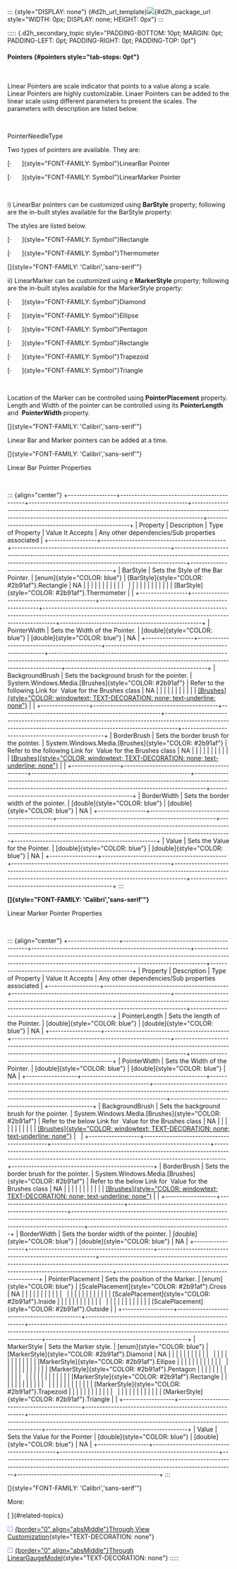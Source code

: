 ::: {style="DISPLAY: none"}
[](ms-xhelp:///?Id=d2h_url_template){#d2h_url_template}![](!package_url!){#d2h_package_url style="WIDTH: 0px; DISPLAY: none; HEIGHT: 0px"}
:::

::::: {.d2h_secondary_topic style="PADDING-BOTTOM: 10pt; MARGIN: 0pt; PADDING-LEFT: 0pt; PADDING-RIGHT: 0pt; PADDING-TOP: 0pt"}
#### Pointers {#pointers style="tab-stops: 0pt"}

 

Linear Pointers are scale indicator that points to a value along a scale. Linear Pointers are highly customizable. Linaer Pointers can be added to the linear scale using different parameters to present the scales. The parameters with description are listed below.

 

PointerNeedleType

Two types of pointers are available. They are:

[·      ]{style="FONT-FAMILY: Symbol"}LinearBar Pointer

[·      ]{style="FONT-FAMILY: Symbol"}LinearMarker Pointer

 

i\) LinearBar pointers can be customized using **BarStyle** property; following are the in-built styles available for the BarStyle property:

The styles are listed below.

[·      ]{style="FONT-FAMILY: Symbol"}Rectangle

[·      ]{style="FONT-FAMILY: Symbol"}Thermometer

[]{style="FONT-FAMILY: 'Calibri','sans-serif'"} 

ii\) LinearMarker can be customized using e **MarkerStyle** property; following are the in-built styles available for the MarkerStyle property:

[·      ]{style="FONT-FAMILY: Symbol"}Diamond

[·      ]{style="FONT-FAMILY: Symbol"}Ellipse

[·      ]{style="FONT-FAMILY: Symbol"}Pentagon

[·      ]{style="FONT-FAMILY: Symbol"}Rectangle

[·      ]{style="FONT-FAMILY: Symbol"}Trapezoid

[·      ]{style="FONT-FAMILY: Symbol"}Triangle

 

Location of the Marker can be controlled using **PointerPlacement** property. Length and Width of the pointer can be controlled using its **PointerLength** and  **PointerWidth** property.

[]{style="FONT-FAMILY: 'Calibri','sans-serif'"} 

Linear Bar and Marker pointers can be added at a time.

[]{style="FONT-FAMILY: 'Calibri','sans-serif'"} 

Linear Bar Pointer Properties

 

::: {align="center"}
+-----------------+--------------------------------------------+--------------------------------------------------------+----------------------------------------------------------------------------------------------------------------------------------------------------------------+--------------------------------------------------+
| Property        | Description                                | Type of Property                                       | Value It Accepts                                                                                                                                               | Any other dependencies/Sub properties associated |
+-----------------+--------------------------------------------+--------------------------------------------------------+----------------------------------------------------------------------------------------------------------------------------------------------------------------+--------------------------------------------------+
| BarStyle        | Sets the Style of the Bar Pointer.         | [enum]{style="COLOR: blue"}                            | [BarStyle]{style="COLOR: #2b91af"}.Rectangle                                                                                                                   | NA                                               |
|                 |                                            |                                                        |                                                                                                                                                                |                                                  |
|                 |                                            |                                                        |                                                                                                                                                                |                                                  |
|                 |                                            |                                                        |                                                                                                                                                                |                                                  |
|                 |                                            |                                                        | [BarStyle]{style="COLOR: #2b91af"}.Thermometer                                                                                                                 |                                                  |
+-----------------+--------------------------------------------+--------------------------------------------------------+----------------------------------------------------------------------------------------------------------------------------------------------------------------+--------------------------------------------------+
| PointerWidth    | Sets the Width of the Pointer.             | [double]{style="COLOR: blue"}                          | [double]{style="COLOR: blue"}                                                                                                                                  | NA                                               |
+-----------------+--------------------------------------------+--------------------------------------------------------+----------------------------------------------------------------------------------------------------------------------------------------------------------------+--------------------------------------------------+
| BackgroundBrush | Sets the background brush for the pointer. | System.Windows.Media.[Brushes]{style="COLOR: #2b91af"} | Refer to the following Link for  Value for the Brushes class                                                                                                   | NA                                               |
|                 |                                            |                                                        |                                                                                                                                                                |                                                  |
|                 |                                            |                                                        | [[Brushes]{style="COLOR: windowtext; TEXT-DECORATION: none; text-underline: none"}](http://msdn.microsoft.com/en-us/library/system.windows.media.brushes.aspx) |                                                  |
+-----------------+--------------------------------------------+--------------------------------------------------------+----------------------------------------------------------------------------------------------------------------------------------------------------------------+--------------------------------------------------+
| BorderBrush     | Sets the border brush for the pointer.     | System.Windows.Media.[Brushes]{style="COLOR: #2b91af"} | Refer to the following Link for  Value for the Brushes class                                                                                                   | NA                                               |
|                 |                                            |                                                        |                                                                                                                                                                |                                                  |
|                 |                                            |                                                        | [[Brushes]{style="COLOR: windowtext; TEXT-DECORATION: none; text-underline: none"}](http://msdn.microsoft.com/en-us/library/system.windows.media.brushes.aspx) |                                                  |
+-----------------+--------------------------------------------+--------------------------------------------------------+----------------------------------------------------------------------------------------------------------------------------------------------------------------+--------------------------------------------------+
| BorderWidth     | Sets the border width of the pointer.      | [double]{style="COLOR: blue"}                          | [double]{style="COLOR: blue"}                                                                                                                                  | NA                                               |
+-----------------+--------------------------------------------+--------------------------------------------------------+----------------------------------------------------------------------------------------------------------------------------------------------------------------+--------------------------------------------------+
| Value           | Sets the Value for the Pointer.            | [double]{style="COLOR: blue"}                          | [double]{style="COLOR: blue"}                                                                                                                                  | NA                                               |
+-----------------+--------------------------------------------+--------------------------------------------------------+----------------------------------------------------------------------------------------------------------------------------------------------------------------+--------------------------------------------------+
:::

**[]{style="FONT-FAMILY: 'Calibri','sans-serif'"}** 

Linear Marker Pointer Properties

 

::: {align="center"}
+------------------+--------------------------------------------+--------------------------------------------------------+----------------------------------------------------------------------------------------------------------------------------------------------------------------+--------------------------------------------------+
| Property         | Description                                | Type of Property                                       | Value It Accepts                                                                                                                                               | Any other dependencies/Sub properties associated |
+------------------+--------------------------------------------+--------------------------------------------------------+----------------------------------------------------------------------------------------------------------------------------------------------------------------+--------------------------------------------------+
| PointerLength    | Sets the length of the Pointer.            | [double]{style="COLOR: blue"}                          | [double]{style="COLOR: blue"}                                                                                                                                  | NA                                               |
+------------------+--------------------------------------------+--------------------------------------------------------+----------------------------------------------------------------------------------------------------------------------------------------------------------------+--------------------------------------------------+
| PointerWidth     | Sets the Width of the Pointer.             | [double]{style="COLOR: blue"}                          | [double]{style="COLOR: blue"}                                                                                                                                  | NA                                               |
+------------------+--------------------------------------------+--------------------------------------------------------+----------------------------------------------------------------------------------------------------------------------------------------------------------------+--------------------------------------------------+
| BackgroundBrush  | Sets the background brush for the pointer. | System.Windows.Media.[Brushes]{style="COLOR: #2b91af"} | Refer to the below Link for  Value for the Brushes class                                                                                                       | NA                                               |
|                  |                                            |                                                        |                                                                                                                                                                |                                                  |
|                  |                                            |                                                        | [[Brushes]{style="COLOR: windowtext; TEXT-DECORATION: none; text-underline: none"}](http://msdn.microsoft.com/en-us/library/system.windows.media.brushes.aspx) |                                                  |
+------------------+--------------------------------------------+--------------------------------------------------------+----------------------------------------------------------------------------------------------------------------------------------------------------------------+--------------------------------------------------+
| BorderBrush      | Sets the border brush for the pointer.     | System.Windows.Media.[Brushes]{style="COLOR: #2b91af"} | Refer to the below Link for  Value for the Brushes class                                                                                                       | NA                                               |
|                  |                                            |                                                        |                                                                                                                                                                |                                                  |
|                  |                                            |                                                        | [[Brushes]{style="COLOR: windowtext; TEXT-DECORATION: none; text-underline: none"}](http://msdn.microsoft.com/en-us/library/system.windows.media.brushes.aspx) |                                                  |
+------------------+--------------------------------------------+--------------------------------------------------------+----------------------------------------------------------------------------------------------------------------------------------------------------------------+--------------------------------------------------+
| BorderWidth      | Sets the border width of the pointer.      | [double]{style="COLOR: blue"}                          | [double]{style="COLOR: blue"}                                                                                                                                  | NA                                               |
+------------------+--------------------------------------------+--------------------------------------------------------+----------------------------------------------------------------------------------------------------------------------------------------------------------------+--------------------------------------------------+
| PointerPlacement | Sets the position of the Marker.           | [enum]{style="COLOR: blue"}                            | [ScalePlacement]{style="COLOR: #2b91af"}.Cross                                                                                                                 | NA                                               |
|                  |                                            |                                                        |                                                                                                                                                                |                                                  |
|                  |                                            |                                                        |                                                                                                                                                                |                                                  |
|                  |                                            |                                                        |                                                                                                                                                                |                                                  |
|                  |                                            |                                                        | [ScalePlacement]{style="COLOR: #2b91af"}.Inside                                                                                                                |                                                  |
|                  |                                            |                                                        |                                                                                                                                                                |                                                  |
|                  |                                            |                                                        |                                                                                                                                                                |                                                  |
|                  |                                            |                                                        |                                                                                                                                                                |                                                  |
|                  |                                            |                                                        | [ScalePlacement]{style="COLOR: #2b91af"}.Outside                                                                                                               |                                                  |
+------------------+--------------------------------------------+--------------------------------------------------------+----------------------------------------------------------------------------------------------------------------------------------------------------------------+--------------------------------------------------+
| MarkerStyle      | Sets the Marker style.                     | [enum]{style="COLOR: blue"}                            | [MarkerStyle]{style="COLOR: #2b91af"}.Diamond                                                                                                                  | NA                                               |
|                  |                                            |                                                        |                                                                                                                                                                |                                                  |
|                  |                                            |                                                        |                                                                                                                                                                |                                                  |
|                  |                                            |                                                        |                                                                                                                                                                |                                                  |
|                  |                                            |                                                        | [MarkerStyle]{style="COLOR: #2b91af"}.Ellipse                                                                                                                  |                                                  |
|                  |                                            |                                                        |                                                                                                                                                                |                                                  |
|                  |                                            |                                                        |                                                                                                                                                                |                                                  |
|                  |                                            |                                                        |                                                                                                                                                                |                                                  |
|                  |                                            |                                                        | [MarkerStyle]{style="COLOR: #2b91af"}.Pentagon                                                                                                                 |                                                  |
|                  |                                            |                                                        |                                                                                                                                                                |                                                  |
|                  |                                            |                                                        |                                                                                                                                                                |                                                  |
|                  |                                            |                                                        |                                                                                                                                                                |                                                  |
|                  |                                            |                                                        | [MarkerStyle]{style="COLOR: #2b91af"}.Rectangle                                                                                                                |                                                  |
|                  |                                            |                                                        |                                                                                                                                                                |                                                  |
|                  |                                            |                                                        |                                                                                                                                                                |                                                  |
|                  |                                            |                                                        |                                                                                                                                                                |                                                  |
|                  |                                            |                                                        | [MarkerStyle]{style="COLOR: #2b91af"}.Trapezoid                                                                                                                |                                                  |
|                  |                                            |                                                        |                                                                                                                                                                |                                                  |
|                  |                                            |                                                        |                                                                                                                                                                |                                                  |
|                  |                                            |                                                        |                                                                                                                                                                |                                                  |
|                  |                                            |                                                        | [MarkerStyle]{style="COLOR: #2b91af"}.Triangle                                                                                                                 |                                                  |
+------------------+--------------------------------------------+--------------------------------------------------------+----------------------------------------------------------------------------------------------------------------------------------------------------------------+--------------------------------------------------+
| Value            | Sets the Value for the Pointer             | [double]{style="COLOR: blue"}                          | [double]{style="COLOR: blue"}                                                                                                                                  | NA                                               |
+------------------+--------------------------------------------+--------------------------------------------------------+----------------------------------------------------------------------------------------------------------------------------------------------------------------+--------------------------------------------------+
:::

[]{style="FONT-FAMILY: 'Calibri','sans-serif'"} 

More:

[ ]{#related-topics}

[![](button.gif){border="0" align="absMiddle"}Through View Customization](ms-xhelp:///?Id=af6f9967-03cd-4dbe-878a-09653fd92302){style="TEXT-DECORATION: none"}

[![](button.gif){border="0" align="absMiddle"}Through LinearGaugeModel](ms-xhelp:///?Id=48cd43a4-098d-4e74-bda4-02f1dcf91459){style="TEXT-DECORATION: none"}
:::::
